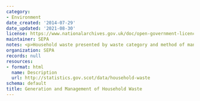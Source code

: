 ```yaml
---
category:
- Environment
date_created: '2014-07-29'
date_updated: '2021-08-30'
license: https://www.nationalarchives.gov.uk/doc/open-government-licence/version/3/
maintainer: SEPA
notes: <p>Household waste presented by waste category and method of management</p>
organization: SEPA
records: null
resources:
- format: html
  name: Description
  url: http://statistics.gov.scot/data/household-waste
schema: default
title: Generation and Management of Household Waste
---
```

